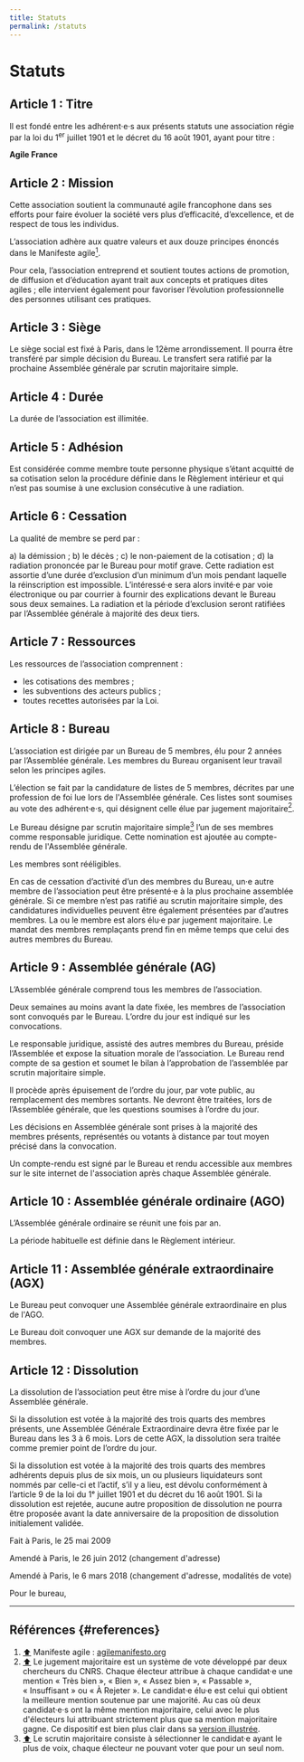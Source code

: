```yaml
---
title: Statuts
permalink: /statuts
---
```


# Statuts

## Article 1 : Titre

Il est fondé entre les adhérent‧e‧s aux présents statuts une association régie par la loi du 1<sup>er</sup> juillet 1901 et le décret du 16 août 1901, ayant pour titre :

**Agile France**

## Article 2 : Mission

Cette association soutient la communauté agile francophone dans ses efforts pour faire évoluer la société vers plus d’efficacité, d’excellence, et de respect de tous les individus.

L’association adhère aux quatre valeurs et aux douze principes énoncés dans le Manifeste agile[<sup>1</sup>](#references).

Pour cela, l’association entreprend et soutient toutes actions de promotion, de diffusion et d’éducation ayant trait aux concepts et pratiques dites agiles ; elle intervient également pour favoriser l’évolution professionnelle des personnes utilisant ces pratiques.

## Article 3 : Siège

Le siège social est fixé à Paris, dans le 12ème arrondissement. Il pourra être transféré par simple décision du Bureau. Le transfert sera ratifié par la prochaine Assemblée générale par scrutin majoritaire simple.

## Article 4 : Durée

La durée de l’association est illimitée.

## Article 5 : Adhésion

Est considérée comme membre toute personne physique s’étant acquitté de sa cotisation selon la procédure définie dans le Règlement intérieur et qui n’est pas soumise à une exclusion consécutive à une radiation.

## Article 6 : Cessation

La qualité de membre se perd par :

a) la démission ;
b) le décès ;
c) le non-paiement de la cotisation ;
d) la radiation prononcée par le Bureau pour motif grave. Cette radiation est assortie d’une durée d’exclusion d’un minimum d’un mois pendant laquelle la réinscription est impossible. L’intéressé·e sera alors invité·e par voie électronique ou par courrier à fournir des explications devant le Bureau sous deux semaines. La radiation et la période d’exclusion seront ratifiées par l’Assemblée générale à majorité des deux tiers.

## Article 7 : Ressources

Les ressources de l’association comprennent :

- les cotisations des membres ;
- les subventions des acteurs publics ;
- toutes recettes autorisées par la Loi.

## Article 8 : Bureau

L’association est dirigée par un Bureau de 5 membres, élu pour 2 années par l’Assemblée générale. Les membres du Bureau organisent leur travail selon les principes agiles.

L’élection se fait par la candidature de listes de 5 membres, décrites par une profession de foi lue lors de l'Assemblée générale. Ces listes sont soumises au vote des adhérent·e·s, qui désignent celle élue par jugement majoritaire[<sup>2</sup>](#references).

Le Bureau désigne par scrutin majoritaire simple[<sup>3</sup>](#references) l’un de ses membres comme responsable juridique. Cette nomination est ajoutée au compte-rendu de l'Assemblée générale.

Les membres sont rééligibles.

En cas de cessation d’activité d’un des membres du Bureau, un·e autre membre de l’association peut être présenté·e à la plus prochaine assemblée générale. Si ce membre n’est pas ratifié au scrutin majoritaire simple, des candidatures individuelles peuvent être également présentées par d’autres membres. La ou le membre est alors élu·e par jugement majoritaire.
Le mandat des membres remplaçants prend fin en même temps que celui des autres membres du Bureau.

## Article 9 : Assemblée générale (AG)

L’Assemblée générale comprend tous les membres de l’association.

Deux semaines au moins avant la date fixée, les membres de l’association sont convoqués par le Bureau. L’ordre du jour est indiqué sur les convocations.

Le responsable juridique, assisté des autres membres du Bureau, préside l’Assemblée et expose la situation morale de l’association. Le Bureau rend compte de sa gestion et soumet le bilan à l’approbation de l’assemblée par scrutin majoritaire simple.

Il procède après épuisement de l’ordre du jour, par vote public, au remplacement des membres sortants.
Ne devront être traitées, lors de l’Assemblée générale, que les questions soumises à l’ordre du jour.

Les décisions en Assemblée générale sont prises à la majorité des membres présents, représentés ou votants à distance par tout moyen précisé dans la convocation.

Un compte-rendu est signé par le Bureau et rendu accessible aux membres sur le site internet de l'association après chaque Assemblée générale.

## Article 10 : Assemblée générale ordinaire (AGO)

L’Assemblée générale ordinaire se réunit une fois par an.

La période habituelle est définie dans le Règlement intérieur.

## Article 11 : Assemblée générale extraordinaire (AGX)

Le Bureau peut convoquer une Assemblée générale extraordinaire en plus de l'AGO.

Le Bureau doit convoquer une AGX sur demande de la majorité des membres.

## Article 12 : Dissolution

La dissolution de l’association peut être mise à l’ordre du jour d’une Assemblée générale.

Si la dissolution est votée à la majorité des trois quarts des membres présents, une Assemblée Générale Extraordinaire devra être fixée par le Bureau dans les 3 à 6 mois. Lors de cette AGX, la dissolution sera traitée comme premier point de l’ordre du jour.

Si la dissolution est votée à la majorité des trois quarts des membres adhérents depuis plus de six mois, un ou plusieurs liquidateurs sont nommés par celle-ci et l’actif, s’il y a lieu, est dévolu conformément à l’article 9 de la loi du 1ᵉ juillet 1901 et du décret du 16 août 1901.
Si la dissolution est rejetée, aucune autre proposition de dissolution ne pourra être proposée avant la date anniversaire de la proposition de dissolution initialement validée.


Fait à Paris, le 25 mai 2009

Amendé à Paris, le 26 juin 2012 (changement d'adresse)

Amendé à Paris, le 6 mars 2018 (changement d'adresse, modalités de vote)

Pour le bureau,


- - - -

## Références {#references}

1. [⬆️](#article-2-mission) Manifeste agile : [agilemanifesto.org](https://agilemanifesto.org/iso/fr/manifesto.html)
2. [⬆️](#article-9-bureau) Le jugement majoritaire est un système de vote développé par deux chercheurs du CNRS. Chaque électeur attribue à chaque candidat·e une mention « Très bien », « Bien », « Assez bien », « Passable », « Insuffisant » ou « À Rejeter ». Le candidat·e élu·e est celui qui obtient la meilleure mention soutenue par une majorité. Au cas où deux candidat·e·s ont la même mention majoritaire, celui avec le plus d'électeurs lui attribuant strictement plus que sa mention majoritaire gagne. Ce dispositif est bien plus clair dans sa [version illustrée](http://jugementmajoritaire2017.com/#bd).
3. [⬆️](#article-9-bureau) Le scrutin majoritaire consiste à sélectionner le candidat·e ayant le plus de voix, chaque électeur ne pouvant voter que pour un seul nom.
